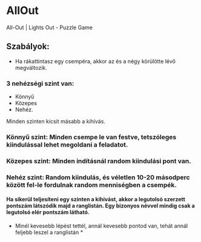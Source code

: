 # AllOut
All-Out | Lights Out - Puzzle Game
## Szabályok:
* Ha rákattintasz egy csempéra, akkor az és a négy körülötte lévő megváltozik.

### 3 nehézségi szint van:
- Könnyű
- Közepes
- Nehéz.

Minden szinten kicsit másabb a kihívás.

### Könnyű szint:  Minden csempe le van festve, tetszóleges kiindulással lehet megoldani a feladatot.
### Közepes szint: Minden indításnál random kiindulási pont van.
### Nehéz szint: Random kiindulás, és véletlen 10-20 másodperc között fel-le fordulnak random menniségben a csempék.

#### Ha sikerül teljesíteni egy szinten a kihívást, akkor a legutolsó szerzett pontszám látszódik majd a ranglistán. Egy bizonyos névvel mindig csak a legutolsó elér pontszám látható.
* Minél kevesebb lépést tettél, annál kevesebb pontod van, tehát annál feljebb leszel a ranglistán *
